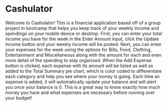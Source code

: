 # Cashulator

Welcome to Cashulator! This is a financial application based off of a group project in bootcamp that helps you keep track of your weekly income and spendings on your mobile device or desktop. First, you can enter your total income you have for the week in the Enter Amount input, click the Update Income button and your weekly income will be posted. Next, you can enter your expenses for the week using the options for Bills, Food, Clothing, Entertainment and Miscellaneous along with the amount for each and even more detail of the spending to stay organized. When the Add Expense button is clicked, each expense with its amount will be listed as well as added to the Total Summary pie chart, which is color coded to differentiate each category and help you see where your money is going. Each time an expense is added, it will automatically update your balance and will alert you once your balance is 0. This is a great way to know exactly how much money you have and what expenses are necessary before running over your budget!
